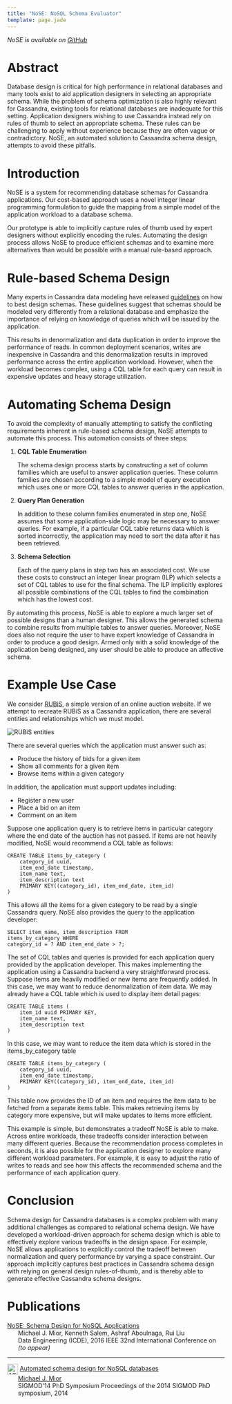 ```yaml
---
title: "NoSE: NoSQL Schema Evaluator"
template: page.jade
---
```


*NoSE is available on [GitHub](https://github.com/michaelmior/NoSE)*

# Abstract

Database design is critical for high performance in relational databases and many tools exist to aid application designers in selecting an appropriate schema. While the problem of schema optimization is also highly relevant for Cassandra, existing tools for relational databases are inadequate for this setting. Application designers wishing to use Cassandra instead rely on rules of thumb to select an appropriate schema. These rules can be challenging to apply without experience because they are often vague or contradictory. NoSE, an automated solution to Cassandra schema design, attempts to avoid these pitfalls.

# Introduction

NoSE is a system for recommending database schemas for Cassandra applications. Our cost-based approach uses a novel integer linear programming formulation to guide the mapping from a simple model of the application workload to a database schema. 

Our prototype is able to implicitly capture rules of thumb used by expert designers without explicitly encoding the rules. Automating the design process allows NoSE to produce efficient schemas and to examine more alternatives than would be possible with a manual rule-based approach.

# Rule-based Schema Design

Many experts in Cassandra data modeling have released [guidelines](http://www.datastax.com/dev/blog/basic-rules-of-cassandra-data-modeling) on how to best design schemas. These guidelines suggest that schemas should be modeled very differently from a relational database and emphasize the importance of relying on knowledge of queries which will be issued by the application.

This results in denormalization and data duplication in order to improve the performance of reads. In common deployment scenarios, writes are inexpensive in Cassandra and this denormalization results in improved performance across the entire application workload. However, when the workload becomes  complex, using a CQL table for each query can result in expensive updates and heavy storage utilization. 

# Automating Schema Design

To avoid the complexity of manually attempting to satisfy the conflicting requirements inherent in rule-based schema design, NoSE attempts to automate this process. This automation consists of three steps:

1. **CQL Table Enumeration**

   The schema design process starts by constructing a set of column families which are useful to answer application queries. These column families are chosen according to a simple model of query execution which uses one or more CQL tables to answer queries in the application.

2. **Query Plan Generation**

   In addition to these column families enumerated in step one, NoSE assumes that some application-side logic may be necessary to answer queries. For example, if a particular CQL table returns data which is sorted incorrectly, the application may need to sort the data after it has been retrieved.

3. **Schema Selection**

   Each of the query plans in step two has an associated cost. We use these costs to construct an integer linear program (ILP) which selects a set of CQL tables to use for the final schema. The ILP implicitly explores all possible combinations of the CQL tables to find the combination which has the lowest cost.

By automating this process, NoSE is able to explore a much larger set of possible designs than a human designer. This allows the generated schema to combine results from multiple tables to answer queries. Moreover, NoSE does also not require the user to have expert knowledge of Cassandra in order to produce a good design. Armed only with a solid knowledge of the application being designed, any user should be able to produce an affective schema.

# Example Use Case

We consider [RUBiS](http://rubis.ow2.org/), a simple version of an online auction website. If we attempt to recreate RUBiS as a Cassandra application, there are several entities and relationships which we must model.

<!--lint disable no-html-->

<img src="NoSE/rubis.png" alt="RUBiS entities" style="max-width:100%">

<!--lint enable no-html-->

There are several queries which the application must answer such as:

* Produce the history of bids for a given item
* Show all comments for a given item
* Browse items within a given category

In addition, the application must support updates including:

* Register a new user
* Place a bid on an item
* Comment on an item

Suppose one application query is to retrieve items in particular category where the end date of the auction has not passed. If items are not heavily modified, NoSE would recommend a CQL table as follows:

    CREATE TABLE items_by_category (
        category_id uuid,
        item_end_date timestamp,
        item_name text,
        item_description text
        PRIMARY KEY((category_id), item_end_date, item_id)
    )

This allows all the items for a given category to be read by a single Cassandra query. NoSE also provides the query to the application developer:

    SELECT item_name, item_description FROM 
    items_by_category WHERE
    category_id = ? AND item_end_date > ?;

The set of CQL tables and queries is provided for each application query provided by the application developer. This makes implementing the application using a Cassandra backend a very straightforward process.
Suppose items are heavily modified or new items are frequently added. In this case, we may want to reduce denormalization of item data. We may already have a CQL table which is used to display item detail pages:

    CREATE TABLE items (
        item_id uuid PRIMARY KEY,
        item_name text,
        item_description text
    )

In this case, we may want to reduce the item data which is stored in the items_by_category table

    CREATE TABLE items_by_category (
        category_id uuid,
        item_end_date timestamp,
        PRIMARY KEY((category_id), item_end_date, item_id)
    )

This table now provides the ID of an item and requires the item data to be fetched from a separate items table. This makes retrieving items by category more expensive, but will make updates to items more efficient.

This example is simple, but demonstrates a tradeoff NoSE is able to make. Across entire workloads, these tradeoffs consider interaction between many different queries. Because the recommendation process completes in seconds, it is also possible for the application designer to explore many different workload parameters. For example, it is easy to adjust the ratio of writes to reads and see how this affects the recommended schema and the performance of each application query.

# Conclusion

Schema design for Cassandra databases is a complex problem with many additional challenges as compared to relational schema design. We have developed a workload-driven approach for schema design which is able to effectively explore various tradeoffs in the design space. For example, NoSE allows applications to explicitly control the tradeoff between normalization and query performance by varying a space constraint. Our approach implicitly captures best practices in Cassandra schema design with relying on general design rules-of-thumb, and is thereby able to generate effective Cassandra schema designs.

# Publications

<!--lint disable no-html-->

<div class="acmdlitem">
  <a href="https://www.researchgate.net/publication/296485511_NoSE_Schema_Design_for_NoSQL_Applications" title="NoSE: Schema Design for NoSQL Applications">
    NoSE: Schema Design for NoSQL Applications
  </a>
  <div style="margin-left:25px">
    Michael J. Mior, Kenneth Salem, Ashraf Aboulnaga, Rui Liu<br>
    Data Engineering (ICDE), 2016 IEEE 32nd International Conference on<br>
    <em>(to appear)</em>
  </div>
</div>

<hr/>

<div class="acmdlitem" id="item2602624">
  <img src="http://dl.acm.org/images/oa.gif" width="25" height="25" alt="ACM DL Author-ize service" style="vertical-align:middle"/>
  <a href="http://dl.acm.org/authorize?N71145" title="Automated schema design for NoSQL databases">
    Automated schema design for NoSQL databases
  </a>

  <div style="margin-left:25px">
    <a href="http://dl.acm.org/author_page.cfm?id=81485657205" >Michael J. Mior</a><br>
      SIGMOD'14 PhD Symposium Proceedings of the 2014 SIGMOD PhD symposium,&nbsp;2014
  </div>
</div>

<!--lint enable no-html-->
